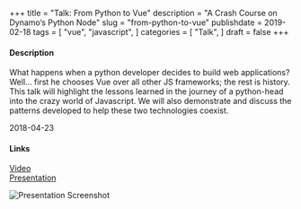 +++
title = "Talk: From Python to Vue"
description = "A Crash Course on Dynamo‘s Python Node"
slug = "from-python-to-vue"
publishdate = 2019-02-18
tags = [
    "vue",
    "javascript",
]
categories = [
    "Talk",
]
draft = false
+++

#### Description

What happens when a python developer decides to build web applications? Well... first he chooses Vue over all other JS frameworks; the rest is history. This talk will highlight the lessons learned in the journey of a python-head into the crazy world of Javascript.
We will also demonstrate and discuss the patterns developed to help these two technologies coexist.

2018-04-23

#### Links

<div class="links">
    <i class="fas fa-camera"></i>
    <a href="https://docs.google.com/presentation/d/11uncbNmcqKXVfeDvOfRdh6lPY8NbQy3avu537R3_C7M/edit?usp=sharing">Video</a>
    <br>
    <i class="fas fa-desktop"></i>
    <a href="https://docs.google.com/presentation/d/e/2PACX-1vRyBkFn8lneyXFtCSPOYPl1dNetuHFdvsT9yL9heY74qdbu9bcjCpM86A06TOnxggw0P5vSEEEQnMec/pub?start=true&loop=false&delayms=3000">Presentation</a>
</div>

![Presentation Screenshot](/img/nyc-vuejs.png)
